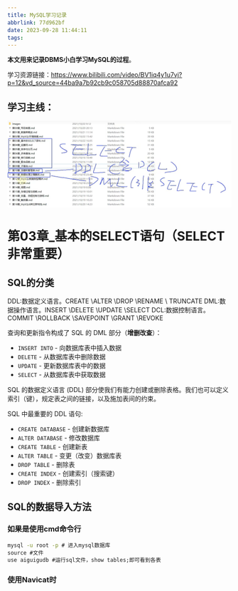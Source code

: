 ```yaml
---
title: MySQL学习记录
abbrlink: 77d962bf
date: 2023-09-28 11:44:11
tags:
---
```


**本文用来记录DBMS小白学习MySQL的过程**。

学习资源链接：https://www.bilibili.com/video/BV1iq4y1u7vj?p=12&vd_source=44ba9a7b92cb9c058705d88870afca92

## 学习主线：

![image-20230928115341489](./MySQL学习记录/image-20230928115341489.png)

# 第03章_基本的SELECT语句（SELECT非常重要）

## SQL的分类

DDL:数据定义语言。CREATE \ALTER \DROP \RENAME \ TRUNCATE
DML:数据操作语言。INSERT \DELETE \UPDATE \SELECT
DCL:数据控制语言。COMMIT \ROLLBACK \SAVEPOINT \GRANT \REVOKE

查询和更新指令构成了 SQL 的 DML 部分（**增删改查**）：

- `INSERT INTO` - 向数据库表中插入数据 
- `DELETE` - 从数据库表中删除数据 
- `UPDATE` - 更新数据库表中的数据 
- `SELECT` - 从数据库表中获取数据 

SQL 的数据定义语言 (DDL) 部分使我们有能力创建或删除表格。我们也可以定义索引（键），规定表之间的链接，以及施加表间的约束。

SQL 中最重要的 DDL 语句: 

- `CREATE DATABASE` - 创建新数据库 
- `ALTER DATABASE` - 修改数据库 
- `CREATE TABLE` - 创建新表 
- `ALTER TABLE` - 变更（改变）数据库表 
- `DROP TABLE` - 删除表 
- `CREATE INDEX` - 创建索引（搜索键） 
- `DROP INDEX` - 删除索引 

## SQL的数据导入方法

### 如果是使用cmd命令行

```cmd
mysql -u root -p # 进入mysql数据库
source #文件
use aiguigudb #运行sql文件，show tables;即可看到各表
```

### 使用Navicat时
